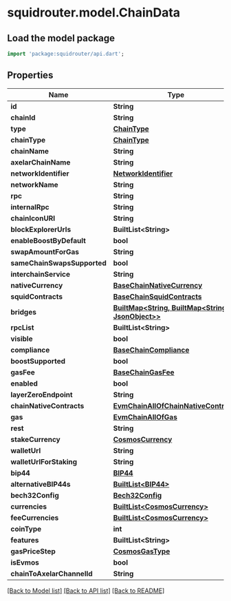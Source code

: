 # squidrouter.model.ChainData

## Load the model package
```dart
import 'package:squidrouter/api.dart';
```

## Properties
Name | Type | Description | Notes
------------ | ------------- | ------------- | -------------
**id** | **String** |  | 
**chainId** | **String** |  | 
**type** | [**ChainType**](ChainType.md) |  | 
**chainType** | [**ChainType**](ChainType.md) |  | [optional] 
**chainName** | **String** |  | [optional] 
**axelarChainName** | **String** |  | 
**networkIdentifier** | [**NetworkIdentifier**](NetworkIdentifier.md) |  | 
**networkName** | **String** |  | 
**rpc** | **String** |  | [optional] 
**internalRpc** | **String** |  | [optional] 
**chainIconURI** | **String** |  | 
**blockExplorerUrls** | **BuiltList&lt;String&gt;** |  | 
**enableBoostByDefault** | **bool** |  | 
**swapAmountForGas** | **String** |  | [optional] 
**sameChainSwapsSupported** | **bool** |  | 
**interchainService** | **String** |  | [optional] 
**nativeCurrency** | [**BaseChainNativeCurrency**](BaseChainNativeCurrency.md) |  | 
**squidContracts** | [**BaseChainSquidContracts**](BaseChainSquidContracts.md) |  | 
**bridges** | [**BuiltMap&lt;String, BuiltMap&lt;String, JsonObject&gt;&gt;**](BuiltMap.md) |  | 
**rpcList** | **BuiltList&lt;String&gt;** |  | 
**visible** | **bool** |  | 
**compliance** | [**BaseChainCompliance**](BaseChainCompliance.md) |  | [optional] 
**boostSupported** | **bool** |  | [optional] 
**gasFee** | [**BaseChainGasFee**](BaseChainGasFee.md) |  | [optional] 
**enabled** | **bool** |  | [optional] 
**layerZeroEndpoint** | **String** |  | [optional] 
**chainNativeContracts** | [**EvmChainAllOfChainNativeContracts**](EvmChainAllOfChainNativeContracts.md) |  | [optional] 
**gas** | [**EvmChainAllOfGas**](EvmChainAllOfGas.md) |  | [optional] 
**rest** | **String** |  | 
**stakeCurrency** | [**CosmosCurrency**](CosmosCurrency.md) |  | 
**walletUrl** | **String** |  | [optional] 
**walletUrlForStaking** | **String** |  | [optional] 
**bip44** | [**BIP44**](BIP44.md) |  | 
**alternativeBIP44s** | [**BuiltList&lt;BIP44&gt;**](BIP44.md) |  | [optional] 
**bech32Config** | [**Bech32Config**](Bech32Config.md) |  | 
**currencies** | [**BuiltList&lt;CosmosCurrency&gt;**](CosmosCurrency.md) |  | 
**feeCurrencies** | [**BuiltList&lt;CosmosCurrency&gt;**](CosmosCurrency.md) |  | 
**coinType** | **int** |  | [optional] 
**features** | **BuiltList&lt;String&gt;** |  | [optional] 
**gasPriceStep** | [**CosmosGasType**](CosmosGasType.md) |  | [optional] 
**isEvmos** | **bool** |  | [optional] 
**chainToAxelarChannelId** | **String** |  | 

[[Back to Model list]](../README.md#documentation-for-models) [[Back to API list]](../README.md#documentation-for-api-endpoints) [[Back to README]](../README.md)


